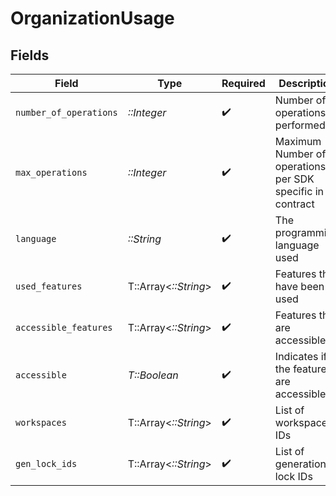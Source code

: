# OrganizationUsage


## Fields

| Field                                                     | Type                                                      | Required                                                  | Description                                               |
| --------------------------------------------------------- | --------------------------------------------------------- | --------------------------------------------------------- | --------------------------------------------------------- |
| `number_of_operations`                                    | *::Integer*                                               | :heavy_check_mark:                                        | Number of operations performed                            |
| `max_operations`                                          | *::Integer*                                               | :heavy_check_mark:                                        | Maximum Number of operations per SDK specific in contract |
| `language`                                                | *::String*                                                | :heavy_check_mark:                                        | The programming language used                             |
| `used_features`                                           | T::Array<*::String*>                                      | :heavy_check_mark:                                        | Features that have been used                              |
| `accessible_features`                                     | T::Array<*::String*>                                      | :heavy_check_mark:                                        | Features that are accessible                              |
| `accessible`                                              | *T::Boolean*                                              | :heavy_check_mark:                                        | Indicates if the features are accessible                  |
| `workspaces`                                              | T::Array<*::String*>                                      | :heavy_check_mark:                                        | List of workspace IDs                                     |
| `gen_lock_ids`                                            | T::Array<*::String*>                                      | :heavy_check_mark:                                        | List of generation lock IDs                               |